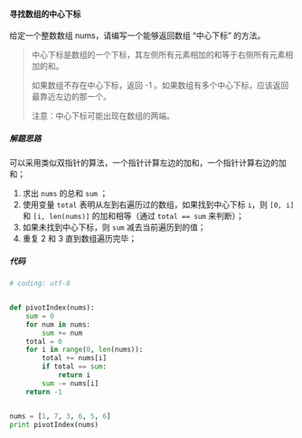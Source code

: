 #### 寻找数组的中心下标

给定一个整数数组 nums，请编写一个能够返回数组 “中心下标” 的方法。

>  中心下标是数组的一个下标，其左侧所有元素相加的和等于右侧所有元素相加的和。
>
> 如果数组不存在中心下标，返回 -1 。如果数组有多个中心下标，应该返回最靠近左边的那一个。
>
> 注意：中心下标可能出现在数组的两端。



##### 解题思路

可以采用类似双指针的算法，一个指针计算左边的加和，一个指针计算右边的加和；

1. 求出 `nums` 的总和 `sum` ；
2. 使用变量 `total` 表明从左到右遍历过的数组，如果找到中心下标 `i`，则 `[0, i]` 和 `[i, len(nums)]` 的加和相等（通过 `total == sum` 来判断）；
3. 如果未找到中心下标，则 `sum` 减去当前遍历到的值；
4. 重复 2 和 3 直到数组遍历完毕；



##### 代码

```python
# coding: utf-8


def pivotIndex(nums):
    sum = 0
    for num in nums:
        sum += num
    total = 0
    for i in range(0, len(nums)):
        total += nums[i]
        if total == sum:
            return i
        sum -= nums[i]
    return -1


nums = [1, 7, 3, 6, 5, 6]
print pivotIndex(nums)
```

